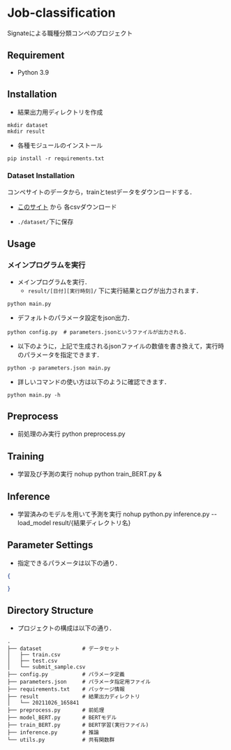 # Job-classification

Signateによる職種分類コンペのプロジェクト


## Requirement
- Python 3.9


## Installation
- 結果出力用ディレクトリを作成
```shell
mkdir dataset
mkdir result
```
- 各種モジュールのインストール
```shell
pip install -r requirements.txt
```

### Dataset Installation
コンペサイトのデータから，trainとtestデータをダウンロードする．
- [このサイト](https://signate.jp/competitions/735/data) から 各csvダウンロード

- `./dataset/`下に保存

## Usage

### メインプログラムを実行
- メインプログラムを実行．
  - `result/[日付][実行時刻]/` 下に実行結果とログが出力されます．
```shell
python main.py
```
- デフォルトのパラメータ設定をjson出力．
```shell
python config.py  # parameters.jsonというファイルが出力される．
```
- 以下のように，上記で生成されるjsonファイルの数値を書き換えて，実行時のパラメータを指定できます．
```shell
python -p parameters.json main.py
```
- 詳しいコマンドの使い方は以下のように確認できます．
```shell
python main.py -h
```

## Preprocess
- 前処理のみ実行
python preprocess.py

## Training
- 学習及び予測の実行
nohup python train_BERT.py &

## Inference
- 学習済みのモデルを用いて予測を実行
nohup python.py inference.py --load_model result/{結果ディレクトリ名}

## Parameter Settings

- 指定できるパラメータは以下の通り．
```json
{

}
```

## Directory Structure
- プロジェクトの構成は以下の通り．
```shell
.
├── dataset             # データセット
│   ├── train.csv
│   ├── test.csv
│   └── submit_sample.csv
├── config.py           # パラメータ定義
├── parameters.json     # パラメータ指定用ファイル
├── requirements.txt    # パッケージ情報
├── result              # 結果出力ディレクトリ
│   └── 20211026_165841
├── preprocess.py       # 前処理
├── model_BERT.py       # BERTモデル
├── train_BERT.py       # BERT学習(実行ファイル)
├── inference.py        # 推論
└── utils.py            # 共有関数群
```
